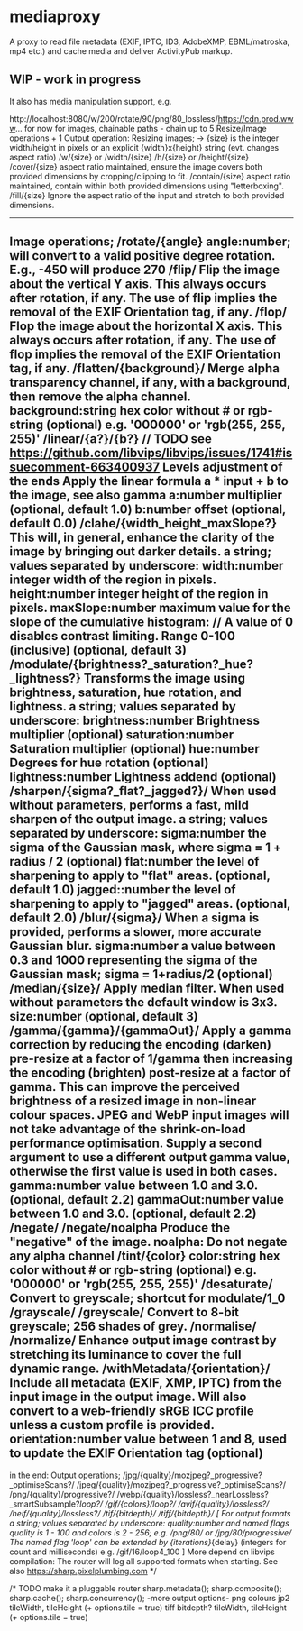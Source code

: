 # mediaproxy
 A proxy to read file metadata (EXIF, IPTC, ID3, AdobeXMP, EBML/matroska, mp4 etc.) and cache media and deliver ActivityPub markup.

## WIP - work in progress

It also has media manipulation support, e.g.

http://localhost:8080/w/200/rotate/90/png/80_lossless/https://cdn.prod.www...
for now for images,
chainable paths - chain up to 5 Resize/Image operations + 1 Output operation:
Resizing images;
-> {size} is the integer width/height in pixels or an explicit {width}x{height} string (evt. changes aspect ratio)
/w/{size} or /width/{size}
/h/{size} or /height/{size}
/cover/{size}
    aspect ratio maintained, ensure the image covers both provided dimensions by cropping/clipping to fit.
/contain/{size}
    aspect ratio maintained, contain within both provided dimensions using "letterboxing".
/fill/{size}
    Ignore the aspect ratio of the input and stretch to both provided dimensions.

---

Image operations;
/rotate/{angle}
    angle:number; will convert to a valid positive degree rotation. E.g., -450 will produce 270
/flip/
    Flip the image about the vertical Y axis. This always occurs after rotation, if any.
    The use of flip implies the removal of the EXIF Orientation tag, if any.
/flop/
    Flop the image about the horizontal X axis. This always occurs after rotation, if any.
    The use of flop implies the removal of the EXIF Orientation tag, if any.
/flatten/{background}/
    Merge alpha transparency channel, if any, with a background, then remove the alpha channel.
    background:string hex color without # or rgb-string (optional) e.g. '000000' or 'rgb(255, 255, 255)'
/linear/{a?}/{b?}
    // TODO see https://github.com/libvips/libvips/issues/1741#issuecomment-663400937
    Levels adjustment of the ends
    Apply the linear formula a * input + b to the image, see also gamma
    a:number  multiplier (optional, default 1.0)
    b:number  offset (optional, default 0.0)
/clahe/{width_height_maxSlope?}
    This will, in general, enhance the clarity of the image by bringing out darker details.
    a string; values separated by underscore:
    width:number  integer width of the region in pixels.
    height:number  integer height of the region in pixels.
    maxSlope:number  maximum value for the slope of the cumulative histogram:
    // A value of 0 disables contrast limiting. Range 0-100 (inclusive) (optional, default 3)
/modulate/{brightness?_saturation?_hue?_lightness?}
    Transforms the image using brightness, saturation, hue rotation, and lightness.
    a string; values separated by underscore:
    brightness:number Brightness multiplier (optional)
    saturation:number Saturation multiplier (optional)
    hue:number Degrees for hue rotation (optional)
    lightness:number Lightness addend (optional)
/sharpen/{sigma?_flat?_jagged?}/
    When used without parameters, performs a fast, mild sharpen of the output image.
    a string; values separated by underscore:
    sigma:number the sigma of the Gaussian mask, where sigma = 1 + radius / 2 (optional)
    flat:number  the level of sharpening to apply to "flat" areas. (optional, default 1.0)
    jagged::number  the level of sharpening to apply to "jagged" areas. (optional, default 2.0)
/blur/{sigma}/
    When a sigma is provided, performs a slower, more accurate Gaussian blur.
    sigma:number a value between 0.3 and 1000 representing the sigma of the Gaussian mask; sigma = 1+radius/2 (optional)
/median/{size}/
    Apply median filter. When used without parameters the default window is 3x3.
    size:number (optional, default 3)
/gamma/{gamma}/{gammaOut}/
    Apply a gamma correction by reducing the encoding (darken) pre-resize at a factor of 1/gamma then increasing the encoding
    (brighten) post-resize at a factor of gamma. This can improve the perceived brightness of a resized image in non-linear
    colour spaces. JPEG and WebP input images will not take advantage of the shrink-on-load performance optimisation.
    Supply a second argument to use a different output gamma value, otherwise the first value is used in both cases.
    gamma:number value between 1.0 and 3.0. (optional, default 2.2)
    gammaOut:number value between 1.0 and 3.0. (optional, default 2.2)
/negate/
/negate/noalpha
    Produce the "negative" of the image.
    noalpha: Do not negate any alpha channel
/tint/{color}
    color:string hex color without # or rgb-string (optional) e.g. '000000' or 'rgb(255, 255, 255)'
/desaturate/
    Convert to greyscale; shortcut for modulate/1_0
/grayscale/
/greyscale/
    Convert to 8-bit greyscale; 256 shades of grey.
/normalise/
/normalize/
    Enhance output image contrast by stretching its luminance to cover the full dynamic range.
/withMetadata/{orientation}/
    Include all metadata (EXIF, XMP, IPTC) from the input image in the output image.
    Will also convert to a web-friendly sRGB ICC profile unless a custom profile is provided.
    orientation:number value between 1 and 8, used to update the EXIF Orientation tag (optional)
---
in the end:
Output operations;
/jpg/{quality}/mozjpeg?_progressive?_optimiseScans?/
/jpeg/{quality}/mozjpeg?_progressive?_optimiseScans?/
/png/{quality}/progressive?/
/webp/{quality}/lossless?_nearLossless?_smartSubsample?_loop?/
/gif/{colors}/loop?/
/avif/{quality}/lossless?/
/heif/{quality}/lossless?/
/tif/{bitdepth}/
/tiff/{bitdepth}/
[
For output formats a string; values separated by underscore: quality:number and named flags
quality is 1 - 100 and colors is 2 - 256;   e.g. /png/80/ or /jpg/80/progressive/
The named flag 'loop' can be extended by {iterations}_{delay} (integers for count and milliseconds)
e.g. /gif/16/loop4_100
]
More depend on libvips compilation:
The router will log all supported formats when starting.
See also https://sharp.pixelplumbing.com
*/

/* TODO
make it a pluggable router
sharp.metadata();
sharp.composite();
sharp.cache();
sharp.concurrency();
-more output options-
png   colours
jp2   tileWidth, tileHeight (+ options.tile = true)
tiff  bitdepth?   tileWidth, tileHeight (+ options.tile = true)
